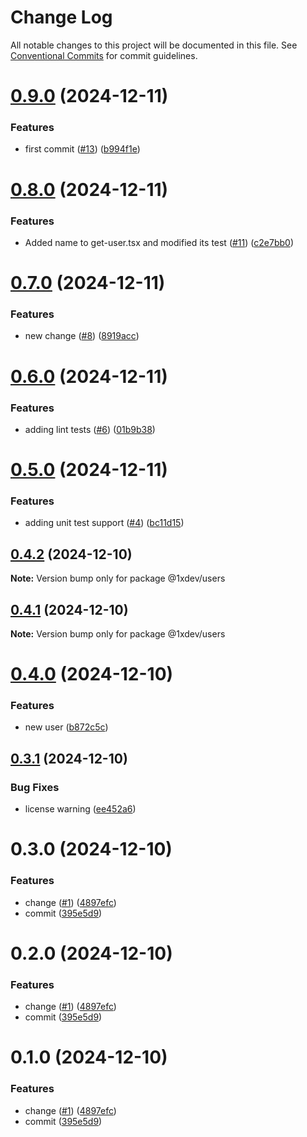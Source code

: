 # Change Log

All notable changes to this project will be documented in this file.
See [Conventional Commits](https://conventionalcommits.org) for commit guidelines.

# [0.9.0](https://github.com/devxicans/platform/compare/@1xdev/users@0.8.0...@1xdev/users@0.9.0) (2024-12-11)

### Features

- first commit ([#13](https://github.com/devxicans/platform/issues/13)) ([b994f1e](https://github.com/devxicans/platform/commit/b994f1ec66b5c92c371c73f791d2f8fcfa1d9861))

# [0.8.0](https://github.com/devxicans/platform/compare/@1xdev/users@0.7.0...@1xdev/users@0.8.0) (2024-12-11)

### Features

- Added name to get-user.tsx and modified its test ([#11](https://github.com/devxicans/platform/issues/11)) ([c2e7bb0](https://github.com/devxicans/platform/commit/c2e7bb023ca5877d8bdfd58d2497f2137d0e99d9))

# [0.7.0](https://github.com/devxicans/platform/compare/@1xdev/users@0.6.0...@1xdev/users@0.7.0) (2024-12-11)

### Features

- new change ([#8](https://github.com/devxicans/platform/issues/8)) ([8919acc](https://github.com/devxicans/platform/commit/8919acc94f60aff3e81276df10f1cdf0780a9565))

# [0.6.0](https://github.com/devxicans/platform/compare/@1xdev/users@0.5.0...@1xdev/users@0.6.0) (2024-12-11)

### Features

- adding lint tests ([#6](https://github.com/devxicans/platform/issues/6)) ([01b9b38](https://github.com/devxicans/platform/commit/01b9b38d69d2c3f96e6a85f84ac08f62cca2e965))

# [0.5.0](https://github.com/devxicans/platform/compare/@1xdev/users@0.4.2...@1xdev/users@0.5.0) (2024-12-11)

### Features

- adding unit test support ([#4](https://github.com/devxicans/platform/issues/4)) ([bc11d15](https://github.com/devxicans/platform/commit/bc11d158a2be1f956d0433acdd57b189050709bb))

## [0.4.2](https://github.com/devxicans/platform/compare/@1xdev/users@0.4.1...@1xdev/users@0.4.2) (2024-12-10)

**Note:** Version bump only for package @1xdev/users

## [0.4.1](https://github.com/devxicans/platform/compare/@1xdev/users@0.4.0...@1xdev/users@0.4.1) (2024-12-10)

**Note:** Version bump only for package @1xdev/users

# [0.4.0](https://github.com/devxicans/platform/compare/@1xdev/users@0.3.1...@1xdev/users@0.4.0) (2024-12-10)

### Features

- new user ([b872c5c](https://github.com/devxicans/platform/commit/b872c5cea7fa7988c262a882e268d612d5c9f1f2))

## [0.3.1](https://github.com/devxicans/platform/compare/@1xdev/users@0.3.0...@1xdev/users@0.3.1) (2024-12-10)

### Bug Fixes

- license warning ([ee452a6](https://github.com/devxicans/platform/commit/ee452a6b82f407464f08f968888bab5edd4ff33f))

# 0.3.0 (2024-12-10)

### Features

- change ([#1](https://github.com/devxicans/platform/issues/1)) ([4897efc](https://github.com/devxicans/platform/commit/4897efcfb890b1d6c0f20de8b8983acb69bbf077))
- commit ([395e5d9](https://github.com/devxicans/platform/commit/395e5d97e7bf4df345601d0892489b05afdd876b))

# 0.2.0 (2024-12-10)

### Features

- change ([#1](https://github.com/devxicans/platform/issues/1)) ([4897efc](https://github.com/devxicans/platform/commit/4897efcfb890b1d6c0f20de8b8983acb69bbf077))
- commit ([395e5d9](https://github.com/devxicans/platform/commit/395e5d97e7bf4df345601d0892489b05afdd876b))

# 0.1.0 (2024-12-10)

### Features

- change ([#1](https://github.com/devxicans/platform/issues/1)) ([4897efc](https://github.com/devxicans/platform/commit/4897efcfb890b1d6c0f20de8b8983acb69bbf077))
- commit ([395e5d9](https://github.com/devxicans/platform/commit/395e5d97e7bf4df345601d0892489b05afdd876b))
